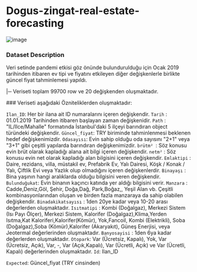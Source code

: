 # Dogus-zingat-real-estate-forecasting

![image](https://user-images.githubusercontent.com/64266044/212747702-c60b7628-187c-4bf9-84f8-06b2aae7b0a5.png)



### Dataset Description
Veri setinde pandemi etkisi göz önünde bulundurulduğu için Ocak 2019 tarihinden itibaren ev tipi ve fiyatını etkileyen diğer değişkenlerle birlikte güncel fiyat tahminlemesi yapıldı.

  |─ Veriseti toplam 99700 row ve 20 değişkenden oluşmaktadır.



### Veriseti aşağıdaki Özniteliklerden oluşmaktadır:

`Ilan_ID`:  Her bir ilana ait ID numaralarını içeren değişkendir.
`Tarih` : 01.01.2019 Tarihinden itibaren başlayan zaman değişkenidir.
`Path` : "IL/Ilce/Mahalle" formatında İstanbul'daki 5 ilçeyi barındıran object türündeki değişkendir.
`Güncel_fiyat`: TRY biriminde tahminlenmesi beklenen hedef değişkenimizdir.
`Odasayısı`: Evin sahip olduğu oda sayısını "2+1" veya "3+1" gibi çeşitli yapılarda barındıran değişkenimizdir.
`brütm² `:  Söz konusu evin brüt olarak kapladığı alana ait bilgi içeren değişkendir.
`netm²` :   Söz konusu evin net olarak kapladığı alan bilgisini içeren değişkendir.
`Emlaktipi` : Daire, rezidans, villa, müstakil ev, Prefabrik Ev, Yalı Dairesi, Köşk / Konak / Yalı, Çiftlik Evi veya Yazlık olup olmadığını içeren değişkenlerdir.
`Binayaşı` : Bina yaşının hangi aralıklarda olduğu bilgisini veren değişkendir.
`Bulunduğukat`:  Evin binanın kaçıncı katında yer aldığı bilgisini verir.
`Manzara` : Cadde,Deniz,Göl, Şehir, Doğa,Dağ, Park,Boğaz,, Yeşil Alan vb. Çeşitli kombinasyonlarından oluşan ve birden fazla manzaraya da sahip olabilen değişkendir.
`Binadakikatsayısı` : 1den 20ye kadar veya 10-20 arası değerlerden oluşmaktadır.
`Isıtmatipi` : Kombi (Doğalgaz), Merkezi Sistem (Isı Payı Ölçer), Merkezi Sistem, Kalorifer (Doğalgaz),Klima,Yerden Isıtma,Kat Kaloriferi,Kalorifer(Kömür), Yok,Fancoil, Kombi (Elektrikli), Soba (Doğalgaz),Soba (Kömür),Kalorifer (Akaryakıt), Güneş Enerjisi, veya Jeotermal değerlerinden oluşmaktadır.
`Banyosayisi` : 1den 6ya kadar değerlerden oluşmaktadır.
`Otopark`: Var (Ücretsiz, Kapalı), Yok, Var (Ücretsiz, Açık), Var, -, Var (Açık,Kapalı), Var (Ücretli, Açık) ve Var (Ücretli, Kapalı) değerlerinden oluşmaktadır.
`Id`: Ilan_ID

`Expected`: Güncel_fiyat (TRY cinsinden)
